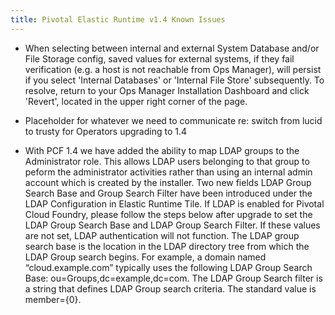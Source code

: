 ```yaml
---
title: Pivotal Elastic Runtime v1.4 Known Issues
---
```


* When selecting between internal and external System Database and/or File Storage config, saved values for external systems, if they fail verification (e.g. a host is not reachable from Ops Manager), will persist if you select 'Internal Databases' or 'Internal File Store' subsequently. To resolve, return to your Ops Manager Installation Dashboard and click 'Revert', located in the upper right corner of the page.
* Placeholder for whatever we need to communicate re: switch from lucid to trusty for Operators upgrading to 1.4

* With PCF 1.4 we have added the ability to map LDAP groups to the Administrator role. This allows LDAP users belonging to that group to peform the administrator activities rather than using an internal admin account which is created by the installer. 
Two new fields LDAP Group Search Base and Group Search Filter have been introduced under the LDAP Configuration in Elastic Runtime Tile.
If LDAP is enabled for Pivotal Cloud Foundry, please follow the steps below after upgrade to set the LDAP Group Search Base and LDAP Group Search Filter. If these values are not set, LDAP authentication will not function. 
The LDAP group search base is the location in the LDAP directory tree from which the LDAP Group search begins. For example, a domain named “cloud.example.com” typically uses the following LDAP Group Search Base: ou=Groups,dc=example,dc=com. The LDAP Group Search filter is a string that defines LDAP Group search criteria. The standard value is member={0}.
